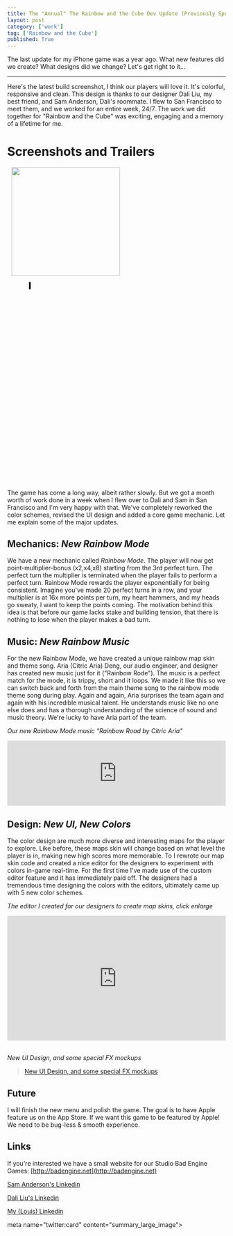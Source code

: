 ```yaml
---
title: The "Annual" The Rainbow and the Cube Dev Update (Previously SpeedyBlock)
layout: post
category: ['work']
tag: ['Rainbow and the Cube']
published: True
---
```


The last update for my iPhone game was a year ago. What new features did we create? What designs did we change? Let's get right to it...

---
Here's the latest build screenshot, I think our players will love it. It's colorful, responsive and clean. This design is thanks to our designer Dali Liu, my best friend, and Sam Anderson, Dali's roommate. I flew to San Francisco to meet them, and we worked for an entire week, 24/7. The work we did together for "Rainbow and the Cube" was exciting, engaging and a memory of a lifetime for me.

Screenshots and Trailers
===
<img src="http://i.imgur.com/1boT0Rc.png" style="width: 250px;float:left;margin: 0 10px;"/>

<div style="width: 100%;max-width: 250px;float:left;margin: 0 10px;">
<figure class="bt-video-container" style="padding-bottom:177.78%"><a class="youtube" href="https://www.youtube.com/watch?v=_3LhJSia4vo" data-videoid="_3LhJSia4vo" data-width="9" data-height="16" style="background: url(&quot;http://i2.ytimg.com/vi/_3LhJSia4vo/maxresdefault.jpg&quot;) center center no-repeat rgb(0, 0, 0);"><div class="bt-video-container-div"></div>&nbsp;</a></figure>
</div>
<div style="clear: both"/>

The game has come a long way, albeit rather slowly. But we got a month worth of work done in a week when I flew over to Dali and Sam in San Francisco and I'm very happy with that. We've completely reworked the color schemes, revised the UI design and added a core game mechanic. Let me explain some of the major updates.

Mechanics: _New Rainbow Mode_
---
We have a new mechanic called _Rainbow Mode_. The player will now get point-multiplier-bonus (x2,x4,x8) starting from the 3rd perfect turn. The perfect turn the multiplier is terminated when the player fails to perform a perfect turn. Rainbow Mode rewards the player exponentially for being consistent. Imagine you've made 20 perfect turns in a row, and your multiplier is at 16x more points per turn, my heart hammers, and my heads go sweaty, I want to keep the points coming. The motivation behind this idea is that before our game lacks stake and building tension, that there is nothing to lose when the player makes a bad turn. 

Music: _New Rainbow Music_
---
For the new Rainbow Mode, we have created a unique rainbow map skin and theme song. Aria (Citric Aria) Deng, our audio engineer, and designer has created new music just for it ("Rainbow Rode"). The music is a perfect match for the mode, it is trippy, short and it loops. We made it like this so we can switch back and forth from the main theme song to the rainbow mode theme song during play. Again and again, Aria surprises the team again and again with his incredible musical talent. He understands music like no one else does and has a thorough understanding of the science of sound and music theory. We're lucky to have Aria part of the team.

_Our new Rainbow Mode music "Rainbow Road by Citric Aria"_
<iframe width="100%" scrolling="no" frameborder="no" src="https://w.soundcloud.com/player/?visual=true&url=http:%2F%2Fapi.soundcloud.com%2Ftracks%2F285114973&show_artwork=true&secret_token=s-FXsVi"></iframe>
<br/>

Design: _New UI, New Colors_
---
The color design are much more diverse and interesting maps for the player to explore. Like before, these maps skin will change based on what level the player is in, making new high scores more memorable. To  I rewrote our map skin code and created a nice editor for the designers to experiment with colors in-game real-time. For the first time I've made use of the custom editor feature and it has immediately paid off. The designers had a tremendous time designing the colors with the editors, ultimately came up with 5 new color schemes.

_The editor I created for our designers to create map skins, click enlarge_
<div style='position:relative;padding-bottom:57%'><iframe src='https://gfycat.com/ifr/BraveZealousCanadagoose' frameborder='0' scrolling='no' width='100%' height='100%' style='position:absolute;top:0;left:0;' allowfullscreen></iframe></div>
<br/>

_New UI Design, and some special FX mockups_
<div>
<blockquote class="imgur-embed-pub" lang="en" data-id="a/UTiqp"><a href="//imgur.com/UTiqp">New UI Design, and some special FX mockups</a></blockquote><script async src="//s.imgur.com/min/embed.js" charset="utf-8"></script>
</div>

Future
---
I will finish the new menu and polish the game. The goal is to have Apple feature us on the App Store. If we want this game to be featured by Apple! We need to be bug-less & smooth experience.

Links
---
If you're interested we have a small website for our Studio Bad Engine Games: [http://badengine.net](http://badengine.net)

[Sam Anderson's Linkedin](http://bit.ly/2dezgbZ)

[Dali Liu's Linkedin](http://bit.ly/2dexYhi)

[My (Louis) Linkedin](https://www.linkedin.com/in/loolo78)

meta name="twitter:card" content="summary_large_image">
<meta name="twitter:site" content="@loolo78">
<meta name="twitter:creator" content="@loolo78">
<meta name="twitter:title" content='The "Annual" The Rainbow and the Cube Dev Update'>
<meta name="twitter:description" content="Wrote a dev blog for my upcoming iPhone game Rainbow and the Cube. It's filled to the brim with preview music and screenshots. For nerds, I also showed off my map skin custom editor, it enabling designers to change map colors real time.">
<meta name="twitter:image" content="http://i.imgur.com/Fhmyg9Al.png">
